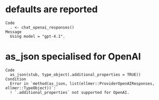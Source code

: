 # defaults are reported

    Code
      . <- chat_openai_responses()
    Message
      Using model = "gpt-4.1".

# as_json specialised for OpenAI

    Code
      as_json(stub, type_object(.additional_properties = TRUE))
    Condition
      Error in `method(as_json, list(ellmer::ProviderOpenAIResponses, ellmer::TypeObject))`:
      ! `.additional_properties` not supported for OpenAI.

